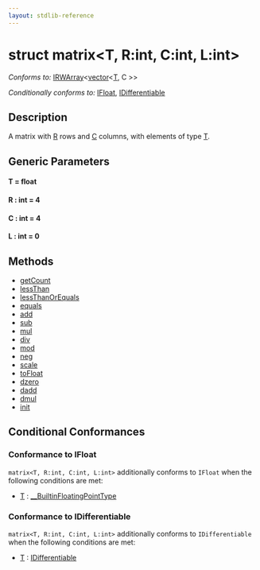 ```yaml
---
layout: stdlib-reference
---
```


# struct matrix\<T, R:int, C:int, L:int\>

*Conforms to:* [IRWArray](../../interfaces/irwarray-0123/index.html)\<[vector](../vector/index.html)\<[T](../vector/index.html#typeparam-T), C \>\>

*Conditionally conforms to:* [IFloat](../../interfaces/ifloat-01/index.html), [IDifferentiable](../../interfaces/idifferentiable-01/index.html)

## Description

A matrix with <span class='code'><a href="index.html#decl-R" class="code_var">R</a></span> rows and <span class='code'><a href="index.html#decl-C" class="code_var">C</a></span> columns, with elements of type <span class='code'><a href="t-0.html" class="code_type">T</a></span>.


## Generic Parameters

####  <a id="typeparam-T"></a>T  = float
####  <a id="decl-R"></a>R  : int = 4
####  <a id="decl-C"></a>C  : int = 4
####  <a id="decl-L"></a>L  : int = 0

## Methods

* [getCount](getcount-3)
* [lessThan](lessthan-4)
* [lessThanOrEquals](lessthanorequals-48a)
* [equals](equals)
* [add](add)
* [sub](sub)
* [mul](mul)
* [div](div)
* [mod](mod)
* [neg](neg)
* [scale](scale)
* [toFloat](tofloat-2)
* [dzero](dzero)
* [dadd](dadd)
* [dmul](dmul)
* [init](init)

## Conditional Conformances

### Conformance to IFloat
`matrix<T, R:int, C:int, L:int>` additionally conforms to `IFloat` when the following conditions are met:

  * [T](t-0.html) : [\_\_BuiltinFloatingPointType](../../interfaces/0_builtinfloatingpointtype-029hm/index.html)
### Conformance to IDifferentiable
`matrix<T, R:int, C:int, L:int>` additionally conforms to `IDifferentiable` when the following conditions are met:

  * [T](t-0.html) : [IDifferentiable](../../interfaces/idifferentiable-01/index.html)

<!-- RTD-TOC-START
```{toctree}
:titlesonly:
:hidden:

Differential <differential-0>
T <t-0>
add <add>
dadd <dadd>
div <div>
dmul <dmul>
dzero <dzero>
equals <equals>
getCount <getcount-3>
init <init>
lessThan <lessthan-4>
lessThanOrEquals <lessthanorequals-48a>
mod <mod>
mul <mul>
neg <neg>
scale <scale>
sub <sub>
toFloat <tofloat-2>
```
RTD-TOC-END -->
